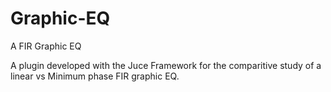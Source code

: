 # Graphic-EQ
A FIR Graphic EQ 

A plugin developed with the Juce Framework for the comparitive study of a linear vs Minimum phase FIR graphic EQ.
